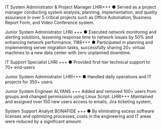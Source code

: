 IT System Administrator & Project Manager 
LHRI+++ ●  Served as a project manager conducting system analysis, planning, implementation, and quality assurance in over 5 critical projects such as Office Automation, Business Report Form, and Video Conference system.

Junior System Administrator
LHRI +++ ● Executed network monitoring and alerting solutions, lessening response time to network issues by 50% and enhancing network performance.
1188+++ ●  Participated in planning and implementing server migration tasks, successfully sharing 20+ virtual machines to a new data center with zero unplanned downtime.

IT Support Specialist
LHRI +++ ● Provided first-tier technical support to 70+ end-users

Junior System Administrator
LHRİ+++ ●  Handled daily operations and IT projects for 350+ users.

Junior System Engineer
ALYANS +++ Added and removed 100+ users from groups and changed permissions using Linux Script.
LHRI+++ Maintained and assigned over 150 new users access to emails, Jira ticketing system,

System Support Analyst
BONAFIDE +++ ● By eliminating excess software licenses and optimizing processes, costs in the engineering and IT areas were reduced by a significant amount.
